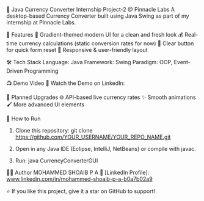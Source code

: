 💱 Java Currency Converter
Internship Project-2 @ Pinnacle Labs
A desktop-based Currency Converter built using Java Swing as part of my internship at Pinnacle Labs.

🚀 Features
🎨 Gradient-themed modern UI for a clean and fresh look
💰 Real-time currency calculations (static conversion rates for now)
🧹 Clear button for quick form reset
🔹 Responsive & user-friendly layout

🛠 Tech Stack
Language: Java
Framework: Swing
Paradigm: OOP, Event-Driven Programming

📺 Demo Video
🔗 Watch the Demo on LinkedIn: 

📌 Planned Upgrades
🌐 API-based live currency rates
✨ Smooth animations
🖌 More advanced UI elements

📂 How to Run
1. Clone this repository:
   git clone https://github.com/YOUR_USERNAME/YOUR_REPO_NAME.git

2. Open in any Java IDE (Eclipse, IntelliJ, NetBeans) or compile with javac.

3. Run:
   java CurrencyConverterGUI

👨‍💻 Author
MOHAMMED SHOAIB P A
📌 [LinkedIn Profile]: www.linkedin.com/in/mohammed-shoaib-p-a-b0a7b02a9

⭐ If you like this project, give it a star on GitHub to support!
